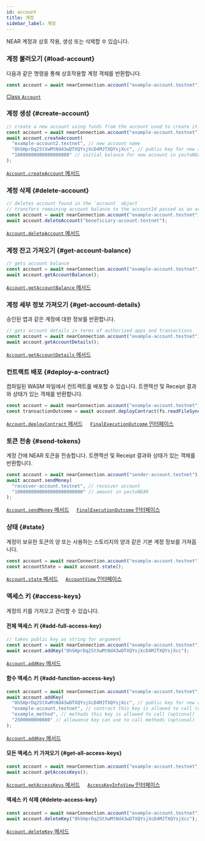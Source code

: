 ```yaml
---
id: account
title: 계정
sidebar_label: 계정
---
```


NEAR 계정과 상호 작용, 생성 또는 삭제할 수 있습니다.

### 계정 불러오기 {#load-account}

다음과 같은 명령을 통해 상호작용할 계정 객체를 반환합니다.

```js
const account = await nearConnection.account("example-account.testnet");
```

[<span class="typedoc-icon typedoc-icon-class"></span> Class `Account`](https://near.github.io/near-api-js/classes/account.Account)

### 계정 생성 {#create-account}

```js
// create a new account using funds from the account used to create it.
const account = await nearConnection.account("example-account.testnet");
await account.createAccount(
  "example-account2.testnet", // new account name
  "8hSHprDq2StXwMtNd43wDTXQYsjXcD4MJTXQYsjXcc", // public key for new account
  "10000000000000000000" // initial balance for new account in yoctoNEAR
);
```

[<span class="typedoc-icon typedoc-icon-method"></span> `Account.createAccount` 메서드](https://near.github.io/near-api-js/classes/account.Account#createaccount)

### 계정 삭제 {#delete-account}

```js
// deletes account found in the `account` object
// transfers remaining account balance to the accountId passed as an argument
const account = await nearConnection.account("example-account.testnet");
await account.deleteAccount("beneficiary-account.testnet");
```

[<span class="typedoc-icon typedoc-icon-method"></span> `Account.deleteAccount` 메서드](https://near.github.io/near-api-js/classes/account.Account#deleteaccount)

### 계정 잔고 가져오기 {#get-account-balance}

```js
// gets account balance
const account = await nearConnection.account("example-account.testnet");
await account.getAccountBalance();
```

[<span class="typedoc-icon typedoc-icon-method"></span> `Account.getAccountBalance` 메서드](https://near.github.io/near-api-js/classes/account.Account#getaccountbalance)

### 계정 세부 정보 가져오기 {#get-account-details}

승인된 앱과 같은 계정에 대한 정보를 반환합니다.

```js
// gets account details in terms of authorized apps and transactions
const account = await nearConnection.account("example-account.testnet");
await account.getAccountDetails();
```

[<span class="typedoc-icon typedoc-icon-method"></span> `Account.getAccountDetails` 메서드](https://near.github.io/near-api-js/classes/account.Account#getaccountdetails)

### 컨트랙트 배포 {#deploy-a-contract}

컴파일된 WASM 파일에서 컨트랙트를 배포할 수 있습니다. 트랜잭션 및 Receipt 결과와 상태가 있는 객체를 반환합니다.

```js
const account = await nearConnection.account("example-account.testnet");
const transactionOutcome = await account.deployContract(fs.readFileSync('example-file.wasm'));
```

[<span class="typedoc-icon typedoc-icon-method"></span> `Account.deployContract` 메서드](https://near.github.io/near-api-js/classes/account.Account#deploycontract)
&nbsp;&nbsp;&nbsp;
[<span class="typedoc-icon typedoc-icon-interface"></span> `FinalExecutionOutcome` 인터페이스](https://near.github.io/near-api-js/interfaces/providers_provider.FinalExecutionOutcome)


### 토큰 전송 {#send-tokens}

계정 간에 NEAR 토큰을 전송합니다. 트랜잭션 및 Receipt 결과와 상태가 있는 객체를 반환합니다.

```js
const account = await nearConnection.account("sender-account.testnet");
await account.sendMoney(
  "receiver-account.testnet", // receiver account
  "1000000000000000000000000" // amount in yoctoNEAR
);
```

[<span class="typedoc-icon typedoc-icon-method"></span> `Account.sendMoney` 메서드](https://near.github.io/near-api-js/classes/account.Account#sendmoney)
&nbsp;&nbsp;&nbsp;
[<span class="typedoc-icon typedoc-icon-interface"></span> `FinalExecutionOutcome` 인터페이스](https://near.github.io/near-api-js/interfaces/providers_provider.FinalExecutionOutcome)


### 상태 {#state}

계정이 보유한 토큰의 양 또는 사용하는 스토리지의 양과 같은 기본 계정 정보를 가져옵니다.

```js
const account = await nearConnection.account("example-account.testnet");
const accountState = await account.state();
```

[<span class="typedoc-icon typedoc-icon-method"></span> `Account.state` 메서드](https://near.github.io/near-api-js/classes/account.Account#state)
&nbsp;&nbsp;&nbsp;
[<span class="typedoc-icon typedoc-icon-interface"></span> `AccountView` 인터페이스](https://near.github.io/near-api-js/interfaces/providers_provider.AccountView)

### 액세스 키 {#access-keys}

계정의 키를 가져오고 관리할 수 있습니다.

#### 전체 액세스 키 {#add-full-access-key}

```js
// takes public key as string for argument
const account = await nearConnection.account("example-account.testnet");
await account.addKey("8hSHprDq2StXwMtNd43wDTXQYsjXcD4MJTXQYsjXcc");
```

[<span class="typedoc-icon typedoc-icon-method"></span> `Account.addKey` 메서드](https://near.github.io/near-api-js/classes/account.Account#addkey)

#### 함수 액세스 키 {#add-function-access-key}

```js
const account = await nearConnection.account("example-account.testnet");
await account.addKey(
  "8hSHprDq2StXwMtNd43wDTXQYsjXcD4MJTXQYsjXcc", // public key for new account
  "example-account.testnet", // contract this key is allowed to call (optional)
  "example_method", // methods this key is allowed to call (optional)
  "2500000000000" // allowance key can use to call methods (optional)
);
```

[<span class="typedoc-icon typedoc-icon-method"></span> `Account.addKey` 메서드](https://near.github.io/near-api-js/classes/account.Account#addkey)

#### 모든 액세스 키 가져오기 {#get-all-access-keys}

```js
const account = await nearConnection.account("example-account.testnet");
await account.getAccessKeys();
```

[<span class="typedoc-icon typedoc-icon-method"></span> `Account.getAccessKeys` 메서드](https://near.github.io/near-api-js/classes/account.Account#getaccesskeys)
&nbsp;&nbsp;&nbsp;
[<span class="typedoc-icon typedoc-icon-interface"></span> `AccessKeyInfoView` 인터페이스](https://near.github.io/near-api-js/interfaces/providers_provider.AccessKeyInfoView)

#### 액세스 키 삭제 {#delete-access-key}

```js
const account = await nearConnection.account("example-account.testnet");
await account.deleteKey("8hSHprDq2StXwMtNd43wDTXQYsjXcD4MJTXQYsjXcc");
```

[<span class="typedoc-icon typedoc-icon-method"></span> `Account.deleteKey` 메서드](https://near.github.io/near-api-js/classes/account.Account#deletekey)